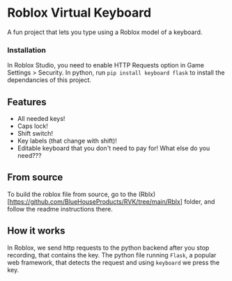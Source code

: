 
# Roblox Virtual Keyboard

A fun project that lets you type using a Roblox model of a keyboard.


### Installation
In Roblox Studio, you need to enable HTTP Requests option in Game Settings > Security.
In python, run `pip install keyboard flask` to install the dependancies of this project.

## Features

- All needed keys!
- Caps lock!
- Shift switch!
- Key labels (that change with shift)!
- Editable keyboard that you don't need to pay for!
What else do you need???

## From source
To build the roblox file from source, go to the (Rblx)[https://github.com/BlueHouseProducts/RVK/tree/main/Rblx] folder, and follow the readme instructions there.

## How it works
In Roblox, we send http requests to the python backend after you stop recording, that contains the key. The python file running `Flask`, a popular web framework, that detects the request and using `keyboard` we press the key.
